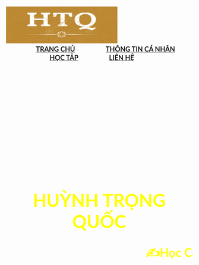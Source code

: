 <DOCTYPE html>
<html lang="en">
<head>
    <meta charset="utf-8">
  <title>
   My website 
  </title>
  </head>
  <body background="278149618_3100984840165276_7387392864875766341_n.png">
    <h3 align="center">
        <img src="c28d016fae546f0a3645.jpg" width="300" height="100" />
      &nbsp; &nbsp; &nbsp; &nbsp; &nbsp; &nbsp; &nbsp; &nbsp; &nbsp; &nbsp; &nbsp; &nbsp;
       &nbsp; &nbsp; &nbsp; &nbsp; &nbsp; &nbsp; &nbsp; &nbsp; &nbsp; &nbsp; &nbsp; &nbsp;
       &nbsp; &nbsp; &nbsp; &nbsp; &nbsp; &nbsp; &nbsp; &nbsp; &nbsp; &nbsp; &nbsp; &nbsp;
      <font face="cinzel" size="4">
        <font face="Lato" color="#B22222"><a href="https://huynhtrongquoc.github.io/">TRANG CHỦ</a> &nbsp; &nbsp; &nbsp; &nbsp; &nbsp; &nbsp; &nbsp; &nbsp; &nbsp;
          <font face="Lato" color="#B22222"><a href="259726078_1395462010886869_7665738924280640520_n.png">THÔNG TIN CÁ NHÂN</a> &nbsp; &nbsp; &nbsp; &nbsp; &nbsp; &nbsp; &nbsp; &nbsp; &nbsp;
          <font face="Lato" color="#B22222"><a href="https://www.youtube.com/watch?v=ulOb9gIGGd0">HỌC TẬP</a> &nbsp; &nbsp; &nbsp; &nbsp; &nbsp; &nbsp; &nbsp; &nbsp; &nbsp;
          <font face="Lato" color="#B22222"><a href="https://www.facebook.com/HuynhQuoc016">LIÊN HỆ</a>&nbsp; &nbsp; &nbsp; &nbsp; &nbsp; &nbsp; &nbsp; &nbsp; &nbsp;
      </font>
    </h3>
    <br /><br /><br /><br /><br /><br /><br /><br /><br /><br /><br /><br />
    <h1 align="center">
      <font face="Lato" color="#FFFF00" size="7">
          HUỲNH TRỌNG QUỐC
      </font>
    </h1>
    <h3 align="center">
      <font face="Lato" color="#FFFF00" size="6">
        <marquee>✍️Học Cách Kiếm Tiền Thay Vì Học Cách Tiết Kiệm✍️<marquee>
      </font>
    </h3>
          </br>
  </h3>
  </body>
  </html>


